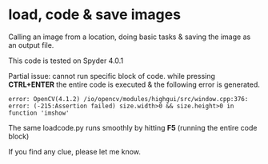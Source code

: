 # load, code & save images
Calling an image from a location, doing basic tasks & saving the image as an output file.

This code is tested on Spyder 4.0.1

Partial issue: cannot run specific block of code. while pressing **CTRL+ENTER** the entire code is executed & the following error is generated.

````
error: OpenCV(4.1.2) /io/opencv/modules/highgui/src/window.cpp:376: error: (-215:Assertion failed) size.width>0 && size.height>0 in function 'imshow'
````

The same loadcode.py runs smoothly by hitting **F5** (running the entire code block)

If you find any clue, please let me know.


